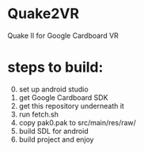 # Quake2VR
Quake II for Google Cardboard VR

# steps to build:

0. set up android studio
1. get Google Cardboard SDK
2. get this repository underneath it
3. run fetch.sh
4. copy pak0.pak to src/main/res/raw/
5. build SDL for android
6. build project and enjoy
